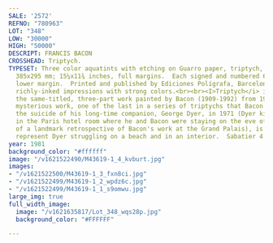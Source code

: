 ```yaml
---
SALE: '2572'
REFNO: "780963"
LOT: "348"
LOW: "30000"
HIGH: "50000"
DESCRIPT: FRANCIS BACON
CROSSHEAD: Triptych.
TYPESET: Three color aquatints with etching on Guarro paper, triptych, 1981.  Each
  385x295 mm; 15¼x11¾ inches, full margins.  Each signed and numbered 6/99 in pencil,
  lower margin.  Printed and published by Ediciones Polígrafa, Barcelona.  Superb,
  richly-inked impressions with strong colors.<br><br><I>Triptych</i> is based on
  the same-titled, three-part work painted by Bacon (1909-1992) from 1974 to 1977.  This
  mysterious work, one of the last in a series of triptychs that Bacon painted following
  the suicide of his long-time companion, George Dyer, in 1971 (Dyer killed himself
  in the Paris hotel room where he and Bacon were staying on the eve of the opening
  of a landmark retrospective of Bacon's work at the Grand Palais), is believed to
  represent Dyer struggling on a beach and in an interior.  Sabatier 4.
year: 1981
background_color: "#ffffff"
image: "/v1621522490/M43619-1_4_kvburt.jpg"
images:
- "/v1621522500/M43619-1_3_fxn8ci.jpg"
- "/v1621522499/M43619-1_2_wpdz6c.jpg"
- "/v1621522499/M43619-1_1_s9omwu.jpg"
large_img: true
full_width_image:
  image: "/v1621635817/Lot_348_wqs28p.jpg"
  background_color: "#FFFFFF"

---
```

